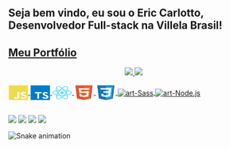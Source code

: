 ## Seja bem vindo, eu sou o Eric Carlotto, Desenvolvedor Full-stack na Villela Brasil!

## [Meu Portfólio](https://www.linkedin.com/in/eric-carlotto-457996154/)

<!-- personal information -->

<div align="center">
  <a href="https://github.com/ericcarlotto">
  <img height="180em" src="https://github-readme-stats.vercel.app/api?username=ericcarlotto&show_icons=true&theme=tokyonight&include_all_commits=true&count_private=true"/>
  <img height="180em" src="https://github-readme-stats.vercel.app/api/top-langs/?username=ericcarlotto&layout=compact&langs_count=7&theme=tokyonight"/>
</div>
<div style="display: inline_block"><br>
  <img align="center" alt="art-Js" height="30" width="40" src="https://raw.githubusercontent.com/devicons/devicon/master/icons/javascript/javascript-plain.svg">
  <img align="center" alt="art-Ts" height="30" width="40" src="https://raw.githubusercontent.com/devicons/devicon/master/icons/typescript/typescript-plain.svg">
  <img align="center" alt="art-React" height="30" width="40" src="https://raw.githubusercontent.com/devicons/devicon/master/icons/react/react-original.svg">
  <img align="center" alt="art-HTML" height="30" width="40" src="https://raw.githubusercontent.com/devicons/devicon/master/icons/html5/html5-original.svg">
  <img align="center" alt="art-CSS" height="30" width="40" src="https://raw.githubusercontent.com/devicons/devicon/master/icons/css3/css3-original.svg">
  <img align="center" alt="art-Sass" height="30" width="40"src="https://cdn.jsdelivr.net/gh/devicons/devicon/icons/sass/sass-original.svg">
  <img align="center" alt="art-Node.js" height="30" width="40"src="https://cdn.jsdelivr.net/gh/devicons/devicon/icons/nodejs/nodejs-original.svg">
</div>
  
  ##
 
<div>  
  <a href="https://instagram.com/ericcarlotto" target="_blank"><img src="https://img.shields.io/badge/-Instagram-%23E4405F?style=for-the-badge&logo=instagram&logoColor=white" target="_blank"></a>
 <a href="https://discord.gg/< EricCtto  ◢ ◤ />#5344" target="_blank"><img src="https://img.shields.io/badge/Discord-7289DA?style=for-the-badge&logo=discord&logoColor=white" target="_blank"></a> 
  <a href = "mailto:eric.carlottoitapiruba@gmail.com"><img src="https://img.shields.io/badge/-Gmail-%23333?style=for-the-badge&logo=gmail&logoColor=white" target="_blank"></a>
  <a href="https://www.linkedin.com/in/eric-carlotto-457996154/" target="_blank"><img src="https://img.shields.io/badge/-LinkedIn-%230077B5?style=for-the-badge&logo=linkedin&logoColor=white" target="_blank"></a>

![Snake animation](https://github.com/ericcarlotto/ericcarlotto/blob/output/github-contribution-grid-snake.svg)

</div>
